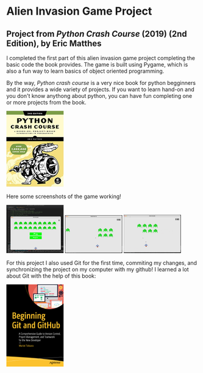 # Alien Invasion Game Project
## Project from *Python Crash Course* (2019) (2nd Edition), by Eric Matthes

I completed the first part of this alien invasion game project completing the basic code the book provides.
The game is built using Pygame, which is also a fun way to learn basics of object oriented programming.

By the way, *Python crash course* is a very nice book for python begginners and it provides a wide variety of projects.
If you want to learn hand-on and you don't know anythong about python, you can have fun completing one or more
projects from the book.

<img src="readme_images/p_crashcourse.png" width="150px" aling="left"/>

Here some screenshots of the game working!

<img src="readme_images/playing_1.png" width="150px" aling="left"/>
<img src="readme_images/playing_2.png" width="150px" aling="left"/>
<img src="readme_images/playing_3.png" width="150px" aling="left"/>


For this project I also used Git for the first time, commiting my changes, and synchronizing the project on my computer
with my github! I learned a lot about Git with the help of this book:

<img src="readme_images/beggining_git.png" width="150px">

